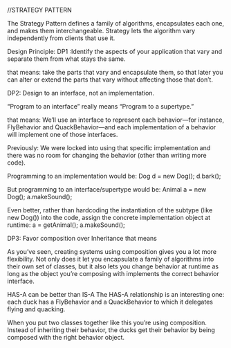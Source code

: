 //STRATEGY PATTERN

The Strategy Pattern defines a family of algorithms,
encapsulates each one, and makes them interchangeable.
Strategy lets the algorithm vary independently from clients that use it.

Design Principle:
DP1 :Identify the aspects of your application that vary and separate them from what stays the same.

that means:
take the parts that vary and encapsulate them, 
so that later you can alter or extend the parts 
that vary without affecting those that don’t.

DP2: Design to an interface, not an implementation.

“Program to an interface” really means “Program to a supertype.”

that means:
We’ll use an interface to represent each behavior—for instance,
FlyBehavior and QuackBehavior—and each implementation of a
behavior will implement one of those interfaces.

Previously: We were locked into using that specific
implementation and there was no room for
changing the behavior (other than writing more code).


Programming to an implementation would be:
Dog d = new Dog();
d.bark();

But programming to an interface/supertype would be:
Animal a = new Dog();
a.makeSound();

Even better, rather than hardcoding the instantiation of the 
subtype (like new Dog()) into the code, assign the
concrete implementation object at runtime:
a = getAnimal();
a.makeSound();


DP3: Favor composition over Inheritance
that means

As you’ve seen, creating systems using composition gives 
you a lot more flexibility. Not only does it let you 
encapsulate a family of algorithms into their own set
of classes, but it also lets you change behavior at runtime as 
long as the object you’re composing with implements the correct behavior interface.

HAS-A can be better than IS-A
The HAS-A relationship is an interesting one: 
each duck has a FlyBehavior and a QuackBehavior
to which it delegates flying and quacking.

When you put two classes together like this 
you’re using composition. Instead of inheriting
their behavior, the ducks get their behavior by 
being composed with the right behavior object.
